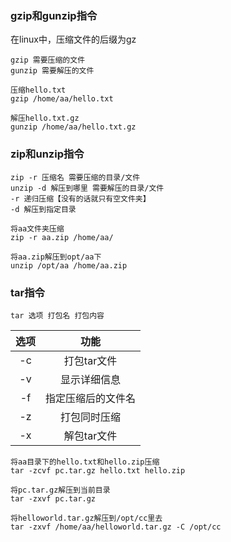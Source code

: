 ### gzip和gunzip指令

在linux中，压缩文件的后缀为gz

```
gzip 需要压缩的文件
gunzip 需要解压的文件
```

```
压缩hello.txt
gzip /home/aa/hello.txt
```

```
解压hello.txt.gz
gunzip /home/aa/hello.txt.gz
```



### zip和unzip指令

```
zip -r 压缩名 需要压缩的目录/文件
unzip -d 解压到哪里 需要解压的目录/文件
-r 递归压缩【没有的话就只有空文件夹】
-d 解压到指定目录
```

```
将aa文件夹压缩
zip -r aa.zip /home/aa/
```

```
将aa.zip解压到opt/aa下
unzip /opt/aa /home/aa.zip
```



### tar指令

```
tar 选项 打包名 打包内容
```

| 选项 |        功能        |
| :--: | :----------------: |
|  -c  |    打包tar文件     |
|  -v  |    显示详细信息    |
|  -f  | 指定压缩后的文件名 |
|  -z  |    打包同时压缩    |
|  -x  |    解包tar文件     |

```
将aa目录下的hello.txt和hello.zip压缩
tar -zcvf pc.tar.gz hello.txt hello.zip
```

```
将pc.tar.gz解压到当前目录
tar -zxvf pc.tar.gz 
```

```
将helloworld.tar.gz解压到/opt/cc里去
tar -zxvf /home/aa/helloworld.tar.gz -C /opt/cc
```

